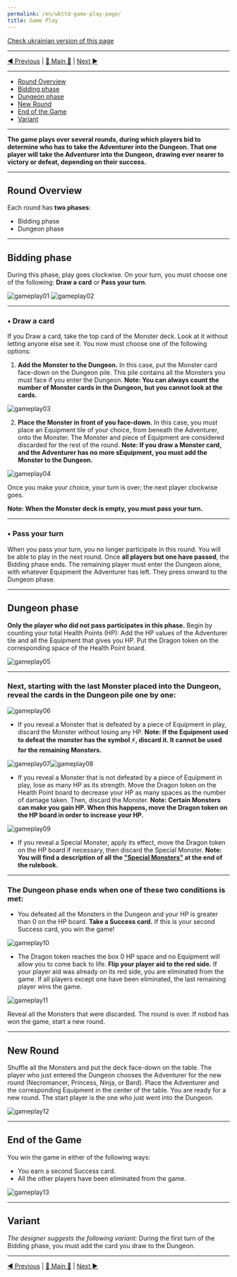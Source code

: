 ```yaml
---
permalink: /en/wbttd-game-play-page/
title: Game Play
---
```


[Check ukrainian version of this page](../ua/GamePlayPage.md)

***

[◄ Previous](GameSetupPage.md) | [🚪 Main 🚪](IndexPage.md) | [Next ►](ClarificationsOfEquipmentTilesPage.md)

***

* [Round Overview](#round-overview)
* [Bidding phase](#bidding-phase)
* [Dungeon phase](#dungeon-phase)
* [New Round](#new-round)
* [End of the Game](#end-of-the-game)
* [Variant](#variant)

***

**The game plays over several rounds, during which players bid to determine who has to take the Adventurer into the Dungeon. That one player will take the Adventurer into the Dungeon, drawing ever nearer to victory or defeat, depending on their success.**

***

## Round Overview

Each round has **two phases**:

* Bidding phase
* Dungeon phase

***

## Bidding phase

During this phase, play goes clockwise. On your turn, you must choose one of the following: **Draw a card** or **Pass your turn**.

![gameplay01] ![gameplay02]

***

### • Draw a card

If you Draw a card, take the top card of the Monster deck. Look at it without letting anyone else see it. You now must choose one of the following options:

1. **Add the Monster to the Dungeon.** In this case, put the Monster card face-down on the Dungeon pile. This pile contains all the Monsters you must face if you enter the Dungeon. **Note: You can always count the number of Monster cards in the Dungeon, but you cannot look at the cards.**

![gameplay03]

2. **Place the Monster in front of you face-down.** In this case, you must place an Equipment tile of your choice, from beneath the Adventurer, onto the Monster. The Monster and piece of Equipment are considered discarded for the rest of the round. **Note: If you draw a Monster card, and the Adventurer has no more sEquipment, you must add the Monster to the Dungeon.**

![gameplay04]

Once you make your choice, your turn is over; the next player clockwise goes.

**Note: When the Monster deck is empty, you must pass your turn.**

***

### • Pass your turn

When you pass your turn, you no longer participate in this round. You will be able to play in the next round. Once **all players but one have passed**, the Bidding phase ends. The remaining player must enter the Dungeon alone, with whatever Equipment the Adventurer has left. They press onward to the Dungeon phase.

***

## Dungeon phase

**Only the player who did not pass participates in this phase.** Begin by counting your total Health Points (HP): Add the HP values of the Adventurer tile and all the Equipment that gives you HP. Put the Dragon token on the corresponding space of the Health Point board.

![gameplay05]

***

### **Next, starting with the last Monster placed into the Dungeon, reveal the cards in the Dungeon pile one by one:**

![gameplay06]

* If you reveal a Monster that is defeated by a piece of Equipment in play, discard the Monster without losing any HP. **Note: If the Equipment used to defeat the monster has the symbol ⚡, discard it. It cannot be used for the remaining Monsters.**

![gameplay07]![gameplay08]

* If you reveal a Monster that is not defeated by a piece of Equipment in play, lose as many HP as its strength. Move the Dragon token on the Health Point board to decrease your HP as many spaces as the number of damage taken. Then, discard the Monster. **Note: Certain Monsters can make you gain HP. When this happens, move the Dragon token on the HP board in order to increase your HP.**

![gameplay09]

* If you reveal a Special Monster, apply its effect, move the Dragon token on the HP board if necessary, then discard the Special Monster. **Note: You will find a description of all the ["Special Monsters"](DescriptionOfSpecialMonsters.md) at the end of the rulebook.**

***

### **The Dungeon phase ends when one of these two conditions is met:**

* You defeated all the Monsters in the Dungeon and your HP is greater than 0 on the HP board. **Take a Success card.** If this is your second Success card, you win the game!

![gameplay10]

* The Dragon token reaches the box 0 HP space and no Equipment will allow you to come back to life. **Flip your player aid to the red side.** If your player aid was already on its red side, you are eliminated from the game. If all players except one have been eliminated, the last remaining player wins the game.

![gameplay11]

Reveal all the Monsters that were discarded. The round is over. If nobod has won the game, start a new round.

***

## New Round

Shuffle all the Monsters and put the deck face-down on the table. The player who just entered the Dungeon chooses the Adventurer for the new round (Necromancer, Princess, Ninja, or Bard). Place the Adventurer and the corresponding Equipment in the center of the table. You are ready for a new round. The start player is the one who just went into the Dungeon.

![gameplay12]

***

## End of the Game

You win the game in either of the following ways:

* You earn a second Success card.
* All the other players have been eliminated from the game.

![gameplay13]

***

## Variant

*The designer suggests the following variant:* During the first turn of the Bidding phase, you must add the card you draw to the Dungeon.

***

[◄ Previous](GameSetupPage.md) | [🚪 Main 🚪](IndexPage.md) | [Next ►](ClarificationsOfEquipmentTilesPage.md)

<!--Image links ref-->
[gameplay01]: ../../resources/img/gameplay01.jpg
[gameplay02]: ../../resources/img/gameplay02.jpg
[gameplay03]: ../../resources/img/gameplay03.jpg
[gameplay04]: ../../resources/img/gameplay04.jpg
[gameplay05]: ../../resources/img/gameplay05.jpg
[gameplay06]: ../../resources/img/gameplay06.jpg
[gameplay07]: ../../resources/img/gameplay07.jpg
[gameplay08]: ../../resources/img/gameplay08.jpg
[gameplay09]: ../../resources/img/gameplay09.jpg
[gameplay10]: ../../resources/img/gameplay10.jpg
[gameplay11]: ../../resources/img/gameplay11.jpg
[gameplay12]: ../../resources/img/gameplay12.jpg
[gameplay13]: ../../resources/img/gameplay13.jpg